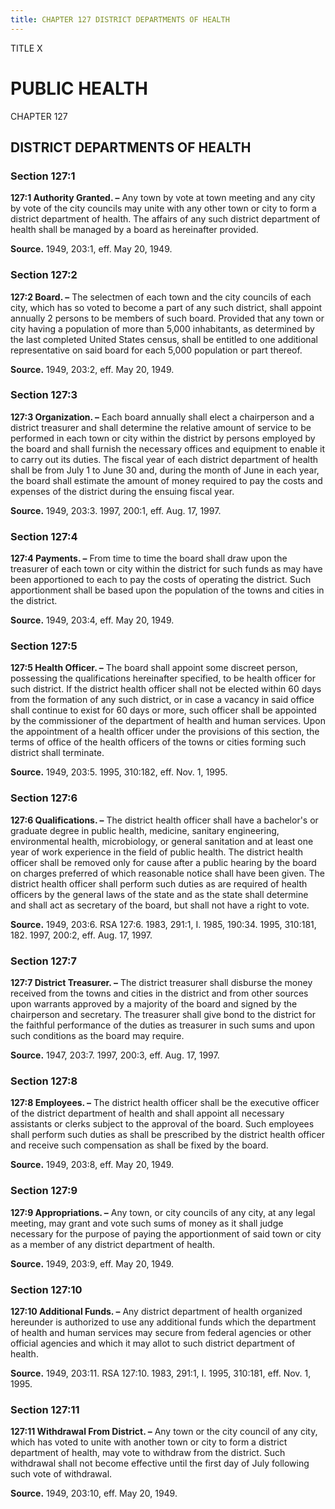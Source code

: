 ```yaml
---
title: CHAPTER 127 DISTRICT DEPARTMENTS OF HEALTH
---
```


TITLE X
                                             
PUBLIC HEALTH
=============

CHAPTER 127
                                             
DISTRICT DEPARTMENTS OF HEALTH
------------------------------

### Section 127:1

 **127:1 Authority Granted. –** Any town by vote at town meeting and
any city by vote of the city councils may unite with any other town or
city to form a district department of health. The affairs of any such
district department of health shall be managed by a board as hereinafter
provided.

**Source.** 1949, 203:1, eff. May 20, 1949.

### Section 127:2

 **127:2 Board. –** The selectmen of each town and the city councils
of each city, which has so voted to become a part of any such district,
shall appoint annually 2 persons to be members of such board. Provided
that any town or city having a population of more than 5,000
inhabitants, as determined by the last completed United States census,
shall be entitled to one additional representative on said board for
each 5,000 population or part thereof.

**Source.** 1949, 203:2, eff. May 20, 1949.

### Section 127:3

 **127:3 Organization. –** Each board annually shall elect a
chairperson and a district treasurer and shall determine the relative
amount of service to be performed in each town or city within the
district by persons employed by the board and shall furnish the
necessary offices and equipment to enable it to carry out its duties.
The fiscal year of each district department of health shall be from July
1 to June 30 and, during the month of June in each year, the board shall
estimate the amount of money required to pay the costs and expenses of
the district during the ensuing fiscal year.

**Source.** 1949, 203:3. 1997, 200:1, eff. Aug. 17, 1997.

### Section 127:4

 **127:4 Payments. –** From time to time the board shall draw upon
the treasurer of each town or city within the district for such funds as
may have been apportioned to each to pay the costs of operating the
district. Such apportionment shall be based upon the population of the
towns and cities in the district.

**Source.** 1949, 203:4, eff. May 20, 1949.

### Section 127:5

 **127:5 Health Officer. –** The board shall appoint some discreet
person, possessing the qualifications hereinafter specified, to be
health officer for such district. If the district health officer shall
not be elected within 60 days from the formation of any such district,
or in case a vacancy in said office shall continue to exist for 60 days
or more, such officer shall be appointed by the commissioner of the
department of health and human services. Upon the appointment of a
health officer under the provisions of this section, the terms of office
of the health officers of the towns or cities forming such district
shall terminate.

**Source.** 1949, 203:5. 1995, 310:182, eff. Nov. 1, 1995.

### Section 127:6

 **127:6 Qualifications. –** The district health officer shall have a
bachelor's or graduate degree in public health, medicine, sanitary
engineering, environmental health, microbiology, or general sanitation
and at least one year of work experience in the field of public health.
The district health officer shall be removed only for cause after a
public hearing by the board on charges preferred of which reasonable
notice shall have been given. The district health officer shall perform
such duties as are required of health officers by the general laws of
the state and as the state shall determine and shall act as secretary of
the board, but shall not have a right to vote.

**Source.** 1949, 203:6. RSA 127:6. 1983, 291:1, I. 1985, 190:34. 1995,
310:181, 182. 1997, 200:2, eff. Aug. 17, 1997.

### Section 127:7

 **127:7 District Treasurer. –** The district treasurer shall
disburse the money received from the towns and cities in the district
and from other sources upon warrants approved by a majority of the board
and signed by the chairperson and secretary. The treasurer shall give
bond to the district for the faithful performance of the duties as
treasurer in such sums and upon such conditions as the board may
require.

**Source.** 1947, 203:7. 1997, 200:3, eff. Aug. 17, 1997.

### Section 127:8

 **127:8 Employees. –** The district health officer shall be the
executive officer of the district department of health and shall appoint
all necessary assistants or clerks subject to the approval of the board.
Such employees shall perform such duties as shall be prescribed by the
district health officer and receive such compensation as shall be fixed
by the board.

**Source.** 1949, 203:8, eff. May 20, 1949.

### Section 127:9

 **127:9 Appropriations. –** Any town, or city councils of any city,
at any legal meeting, may grant and vote such sums of money as it shall
judge necessary for the purpose of paying the apportionment of said town
or city as a member of any district department of health.

**Source.** 1949, 203:9, eff. May 20, 1949.

### Section 127:10

 **127:10 Additional Funds. –** Any district department of health
organized hereunder is authorized to use any additional funds which the
department of health and human services may secure from federal agencies
or other official agencies and which it may allot to such district
department of health.

**Source.** 1949, 203:11. RSA 127:10. 1983, 291:1, I. 1995, 310:181,
eff. Nov. 1, 1995.

### Section 127:11

 **127:11 Withdrawal From District. –** Any town or the city council
of any city, which has voted to unite with another town or city to form
a district department of health, may vote to withdraw from the district.
Such withdrawal shall not become effective until the first day of July
following such vote of withdrawal.

**Source.** 1949, 203:10, eff. May 20, 1949.
